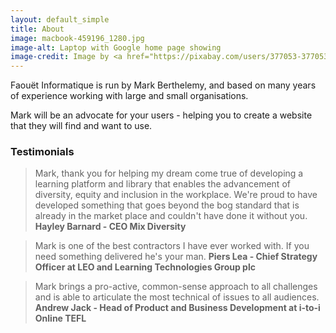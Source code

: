 ```yaml
---
layout: default_simple
title: About
image: macbook-459196_1280.jpg
image-alt: Laptop with Google home page showing
image-credit: Image by <a href="https://pixabay.com/users/377053-377053/?utm_source=link-attribution&utm_medium=referral&utm_campaign=image&utm_content=459196">377053</a> from <a href="https://pixabay.com//?utm_source=link-attribution&utm_medium=referral&utm_campaign=image&utm_content=459196">Pixabay</a>
---
```

Faouët Informatique is run by Mark Berthelemy, and based on many years of experience working with large and small organisations.

Mark will be an advocate for your users - helping you to create a website that they will find and want to use. 

### Testimonials
    
> Mark, thank you for helping my dream come true of developing a learning platform and library that enables the advancement of diversity, equity and inclusion in the workplace. We're proud to have developed something that goes beyond the bog standard that is already in the market place and couldn't have done it without you. <b>Hayley Barnard - CEO Mix Diversity</b>
      
> Mark is one of the best contractors I have ever worked with. If you need something delivered he's your man. **Piers Lea - Chief Strategy Officer at LEO and Learning Technologies Group plc**

> Mark brings a pro-active, common-sense approach to all challenges and is able to articulate the most technical of issues to all audiences. **Andrew Jack - Head of Product and Business Development at i-to-i Online TEFL**






